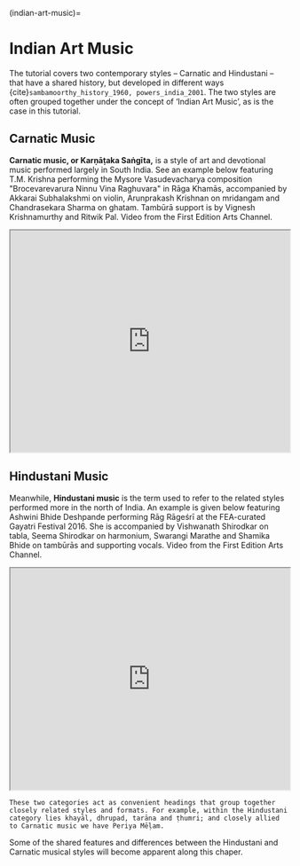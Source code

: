 (indian-art-music)=
# Indian Art Music

The tutorial covers two contemporary styles – Carnatic and Hindustani – that have a shared history, but developed in different ways {cite}`sambamoorthy_history_1960, powers_india_2001`. The two styles are often grouped together under the concept of ‘Indian Art Music’, as is the case in this tutorial.


## Carnatic Music
**Carnatic music, or Karṇāṭaka Saṅgīta,** is a style of art and devotional music performed largely in South India. See an example below featuring T.M. Krishna performing the Mysore Vasudevacharya composition "Brocevarevarura Ninnu Vina Raghuvara" in Rāga Khamās, accompanied by Akkarai Subhalakshmi on violin, Arunprakash Krishnan on mridangam and Chandrasekara Sharma on ghatam. Tambūrā support is by Vignesh Krishnamurthy and Ritwik Pal. Video from the First Edition Arts Channel. 

<iframe width="100%" height="400" src="https://www.youtube.com/embed/7A0YSVf-z3c" title="Example video" frameborder="2" allow="accelerometer; autoplay; clipboard-write; encrypted-media" allowfullscreen></iframe>


## Hindustani Music
Meanwhile, **Hindustani music** is the term used to refer to the related styles performed more in the north of India. An example is given below featuring Ashwini Bhide Deshpande performing Rāg Rāgeśrī at the FEA-curated Gayatri Festival 2016. She is accompanied by Vishwanath Shirodkar on tabla, Seema Shirodkar on harmonium, Swarangi Marathe and Shamika Bhide on tambūrās and supporting vocals. Video from the First Edition Arts Channel. 

<iframe width="100%" height="400" src="https://www.youtube.com/embed/AQtWq88xFls" title="Example video" frameborder="2" allow="accelerometer; autoplay; clipboard-write; encrypted-media" allowfullscreen></iframe>

```{important}
These two categories act as convenient headings that group together closely related styles and formats. For example, within the Hindustani category lies khayāl, dhrupad, tarāna and ṭhumri; and closely allied to Carnatic music we have Periya Mēḷam.
```

Some of the shared features and differences between the Hindustani and Carnatic musical styles will become apparent along this chaper. 